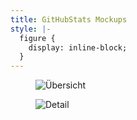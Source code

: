 ```yaml
---
title: GitHubStats Mockups
style: |-
  figure {
    display: inline-block;
  }
---
```


<figure>
  <img src="./images/githubstats-overview-mockup.png" alt="Übersicht">
</figure>

<figure>
  <img src="./images/githubstats-detail-mockup.png" alt="Detail">
</figure>
